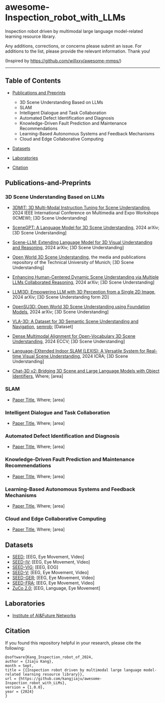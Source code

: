 # awesome-Inspection_robot_with_LLMs
 Inspection robot driven by multimodal large language model-related learning resource library.

 Any additions, corrections, or concerns please submit an issue. For additions to the list, please provide the relevant information. Thank you!

 (Inspired by https://github.com/willxxy/awesome-mmps/) 

***

## Table of Contents

- [Publications and Preprints](#publications-and-preprints)
  - 3D Scene Understanding Based on LLMs
  - SLAM
  - Intelligent Dialogue and Task Collaboration
  - Automated Defect Identification and Diagnosis
  - Knowledge-Driven Fault Prediction and Maintenance Recommendations
  - Learning-Based Autonomous Systems and Feedback Mechanisms
  - Cloud and Edge Collaborative Computing
- [Datasets](#datasets)

- [Laboratories](#laboratories)

- [Citation](#citation)


## Publications-and-Preprints

### 3D Scene Understanding Based on LLMs

<!-- - [Paper Title](https://ieeexplore.ieee.org/abstract/document/10645462), Where; [area] -->

- [3DMIT: 3D Multi-Modal Instruction Tuning for Scene Understanding](https://ieeexplore.ieee.org/abstract/document/10645462), 2024 IEEE International Conference on Multimedia and Expo Workshops (ICMEW); [3D Scene Understanding]

- [SceneGPT: A Language Model for 3D Scene Understanding](https://arxiv.org/abs/2408.06926), 2024 arXiv; [3D Scene Understanding]

- [Scene-LLM: Extending Language Model for 3D Visual Understanding and Reasoning](https://arxiv.org/abs/2403.11401), 2024 arXiv; [3D Scene Understanding]

- [Open World 3D Scene Understanding](https://mediatum.ub.tum.de/doc/1743803/3kki5bjo6qgqko16vco12dih2.Mohiuddin_OpenWorld3DSceneUnderstandingpdf_geschw%C3%A4rzt.pdf), the media and publications repository of the Technical University of Munich; [3D Scene Understanding]

- [Enhancing Human-Centered Dynamic Scene Understanding via Multiple LLMs Collaborated Reasoning](https://arxiv.org/abs/2403.10107), 2024 arXiv; [3D Scene Understanding]

- [LLMI3D: Empowering LLM with 3D Perception from a Single 2D Image](https://arxiv.org/abs/2408.07422), 2024 arXiv; [3D Scene Understanding form 2D]

- [OpenSU3D: Open World 3D Scene Understanding using Foundation Models](https://arxiv.org/abs/2407.14279), 2024 arXiv; [3D Scene Understanding]

- [VLA-3D: A Dataset for 3D Semantic Scene Understanding and Navigation](https://semrob.github.io/docs/rss_semrob2024_cr_paper12.pdf), [semrob](https://semrob.github.io/); [Dataset]

- [Dense Multimodal Alignment for Open-Vocabulary 3D Scene Understanding](https://arxiv.org/abs/2407.09781), 2024 ECCV; [3D Scene Understanding]

- [Language-EXtended Indoor SLAM (LEXIS): A Versatile System for Real-time Visual Scene Understanding](https://ieeexplore.ieee.org/abstract/document/10610341), 2024 ICRA; [3D Scene Understanding]

- [Chat-3D v2: Bridging 3D Scene and Large Language Models with Object Identifiers](https://ieeexplore.ieee.org/abstract/document/10645462), Where; [area]

### SLAM

- [Paper Title](https://ieeexplore.ieee.org/abstract/document/10645462), Where; [area]



### Intelligent Dialogue and Task Collaboration

- [Paper Title](https://ieeexplore.ieee.org/abstract/document/10645462), Where; [area]



### Automated Defect Identification and Diagnosis

- [Paper Title](https://ieeexplore.ieee.org/abstract/document/10645462), Where; [area]



### Knowledge-Driven Fault Prediction and Maintenance Recommendations

- [Paper Title](https://ieeexplore.ieee.org/abstract/document/10645462), Where; [area]



### Learning-Based Autonomous Systems and Feedback Mechanisms

- [Paper Title](https://ieeexplore.ieee.org/abstract/document/10645462), Where; [area]


### Cloud and Edge Collaborative Computing

- [Paper Title](https://ieeexplore.ieee.org/abstract/document/10645462), Where; [area]


## Datasets
- [SEED](https://bcmi.sjtu.edu.cn/home/seed/seed.html); [EEG, Eye Movement, Video]
- [SEED-IV](https://bcmi.sjtu.edu.cn/home/seed/seed-iv.html); [EEG, Eye Movement, Video]
- [SEED-VIG](https://bcmi.sjtu.edu.cn/home/seed/seed-vig.html); [EEG, EOG]
- [SEED-V](https://bcmi.sjtu.edu.cn/home/seed/seed-v.html); [EEG, Eye Movement, Video]
- [SEED-GER](https://bcmi.sjtu.edu.cn/home/seed/seed-GER.html); [EEG, Eye Movement, Video]
- [SEED-FRA](https://bcmi.sjtu.edu.cn/home/seed/seed-FRA.html); [EEG, Eye Movement, Video]
- [ZuCo 2.0](https://osf.io/2urht/); [EEG, Language, Eye Movement]


## Laboratories
- [Institute of AI&Future Networks](https://zkgyy.bnu.edu.cn/yjjg/rgznywlwlyjywy/index.htm)


## Citation
If you found this repository helpful in your research, please cite the following:

```
@software{Kang_Inspection_robot_of_2024,
author = {Jiaju Kang},
month = Sept,
title = {{Inspection robot driven by multimodal large language model-related learning resource library}},
url = {https://github.com/kangjiaju/awesome-Inspection_robot_with_LLMs},
version = {1.0.0},
year = {2024}
}
```
